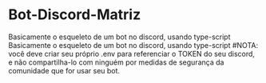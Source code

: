 # Bot-Discord-Matriz
Basicamente o esqueleto de um bot no discord, usando type-script
Basicamente o esqueleto de um bot no discord, usando type-script 
#NOTA: você deve criar seu próprio .env para referenciar o TOKEN do seu discord, e não compartilha-lo com ninguém por medidas 
de segurança da comunidade que for usar seu bot.
